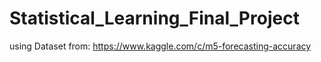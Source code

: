# Statistical_Learning_Final_Project
using Dataset from: https://www.kaggle.com/c/m5-forecasting-accuracy
